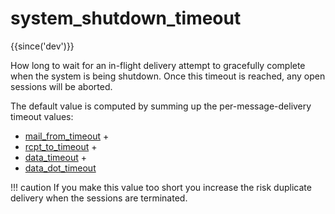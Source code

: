 # system_shutdown_timeout

{{since('dev')}}

How long to wait for an in-flight delivery attempt to gracefully complete when
the system is being shutdown. Once this timeout is reached, any open sessions
will be aborted.

The default value is computed by summing up the per-message-delivery timeout
values:

* [mail_from_timeout](mail_from_timeout.md) +
* [rcpt_to_timeout](rcpt_to_timeout.md) +
* [data_timeout](data_timeout.md) +
* [data_dot_timeout](data_dot_timeout.md)

!!! caution
    If you make this value too short you increase the risk duplicate delivery
    when the sessions are terminated.



